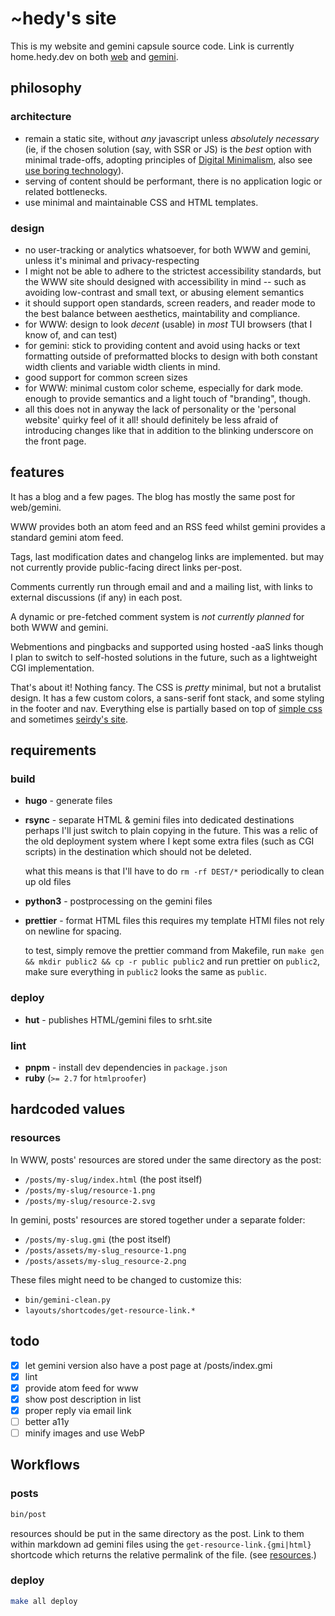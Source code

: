 # ~hedy's site

This is my website and gemini capsule source code. Link is currently
home.hedy.dev on both [web](https://home.hedy.dev) and
[gemini](gemini://home.hedy.dev).

## philosophy

### architecture

- remain a static site, without *any* javascript unless *absolutely necessary*
  (ie, if the chosen solution (say, with SSR or JS) is the *best* option with
  minimal trade-offs, adopting principles of [Digital
  Minimalism](https://calnewport.com/on-digital-minimalism/), also see [use boring
  technology](https://boringtechnology.club)).
- serving of content should be performant, there is no application logic or
  related bottlenecks.
- use minimal and maintainable CSS and HTML templates.

### design

- no user-tracking or analytics whatsoever, for both WWW and gemini, unless it's
  minimal and privacy-respecting
- I might not be able to adhere to the strictest accessibility standards, but
  the WWW site should designed with accessibility in mind -- such as avoiding
  low-contrast and small text, or abusing element semantics
- it should support open standards, screen readers, and reader mode to the best
  balance between aesthetics, maintability and compliance.
- for WWW: design to look *decent* (usable) in *most* TUI browsers (that I know
  of, and can test)
- for gemini: stick to providing content and avoid using hacks or text
  formatting outside of preformatted blocks to design with both constant width
  clients and variable width clients in mind.
- good support for common screen sizes
- for WWW: minimal custom color scheme, especially for dark mode. enough to
  provide semantics and a light touch of "branding", though.
- all this does not in anyway the lack of personality or the 'personal website'
  quirky feel of it all! should definitely be less afraid of introducing changes
  like that in addition to the blinking underscore on the front page.

## features

It has a blog and a few pages. The blog has mostly the same post for web/gemini.

WWW provides both an atom feed and an RSS feed whilst gemini provides a standard
gemini atom feed.

Tags, last modification dates and changelog links are implemented. but may not
currently provide public-facing direct links per-post.

Comments currently run through email and and a mailing list, with links to
external discussions (if any) in each post.

A dynamic or pre-fetched comment system is *not currently planned* for both WWW
and gemini.

Webmentions and pingbacks and supported using hosted -aaS links though I plan to
switch to self-hosted solutions in the future, such as a lightweight CGI
implementation.

That's about it! Nothing fancy. The CSS is *pretty* minimal, but not a brutalist
design. It has a few custom colors, a sans-serif font stack, and some styling in
the footer and nav. Everything else is partially based on top of [simple
css](https://simplecss.org) and sometimes [seirdy's site](https://seirdy.one).

## requirements

### build
- **hugo** - generate files

- **rsync** - separate HTML & gemini files into dedicated destinations
  perhaps I'll just switch to plain copying in the future. This was a relic of
  the old deployment system where I kept some extra files (such as CGI scripts)
  in the destination which should not be deleted.

  what this means is that I'll have to do `rm -rf DEST/*` periodically to clean
  up old files

- **python3** - postprocessing on the gemini files

- **prettier** - format HTML files
  this requires my template HTMl files not rely on newline for spacing.

  to test, simply remove the prettier command from Makefile, run `make gen &&
  mkdir public2 && cp -r public public2` and run prettier on `public2`, make
  sure everything in `public2` looks the same as `public`.

### deploy
- **hut** - publishes HTML/gemini files to srht.site

### lint
- **pnpm** - install dev dependencies in `package.json`
- **ruby** (`>= 2.7` for `htmlproofer`)

## hardcoded values

### resources

In WWW, posts' resources are stored under the same directory as the post:
- `/posts/my-slug/index.html` (the post itself)
- `/posts/my-slug/resource-1.png`
- `/posts/my-slug/resource-2.svg`

In gemini, posts' resources are stored together under a separate folder:
- `/posts/my-slug.gmi` (the post itself)
- `/posts/assets/my-slug_resource-1.png`
- `/posts/assets/my-slug_resource-2.png`

These files might need to be changed to customize this:
- `bin/gemini-clean.py`
- `layouts/shortcodes/get-resource-link.*`

## todo

- [x] let gemini version also have a post page at /posts/index.gmi
- [x] lint
- [x] provide atom feed for www
- [x] show post description in list
- [x] proper reply via email link
- [ ] better a11y
- [ ] minify images and use WebP

## Workflows

### posts

```sh
bin/post
```

resources should be put in the same directory as the post. Link to them within
markdown ad gemini files using the `get-resource-link.{gmi|html}` shortcode
which returns the relative permalink of the file. (see [resources](#resources).)

### deploy

```sh
make all deploy
```
